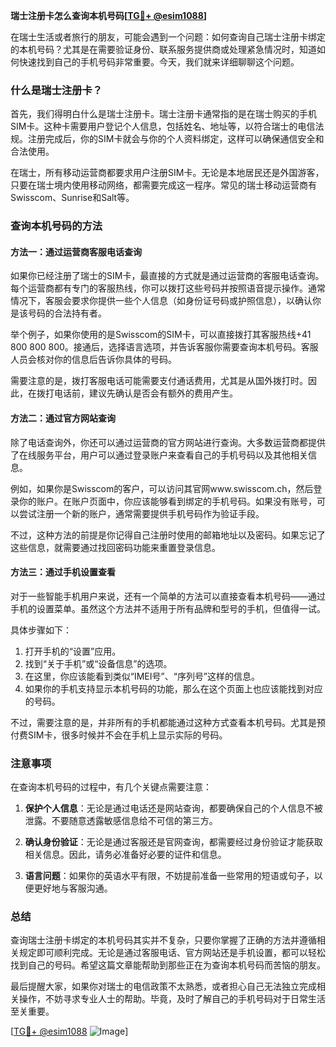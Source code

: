 **瑞士注册卡怎么查询本机号码[[TG💪+ @esim1088](https://t.me/s/esim1088)]**

在瑞士生活或者旅行的朋友，可能会遇到一个问题：如何查询自己瑞士注册卡绑定的本机号码？尤其是在需要验证身份、联系服务提供商或处理紧急情况时，知道如何快速找到自己的手机号码非常重要。今天，我们就来详细聊聊这个问题。

### 什么是瑞士注册卡？

首先，我们得明白什么是瑞士注册卡。瑞士注册卡通常指的是在瑞士购买的手机SIM卡。这种卡需要用户登记个人信息，包括姓名、地址等，以符合瑞士的电信法规。注册完成后，你的SIM卡就会与你的个人资料绑定，这样可以确保通信安全和合法使用。

在瑞士，所有移动运营商都要求用户注册SIM卡。无论是本地居民还是外国游客，只要在瑞士境内使用移动网络，都需要完成这一程序。常见的瑞士移动运营商有Swisscom、Sunrise和Salt等。

### 查询本机号码的方法

#### 方法一：通过运营商客服电话查询

如果你已经注册了瑞士的SIM卡，最直接的方式就是通过运营商的客服电话查询。每个运营商都有专门的客服热线，你可以拨打这些号码并按照语音提示操作。通常情况下，客服会要求你提供一些个人信息（如身份证号码或护照信息），以确认你是该号码的合法持有者。

举个例子，如果你使用的是Swisscom的SIM卡，可以直接拨打其客服热线+41 800 800 800。接通后，选择语言选项，并告诉客服你需要查询本机号码。客服人员会核对你的信息后告诉你具体的号码。

需要注意的是，拨打客服电话可能需要支付通话费用，尤其是从国外拨打时。因此，在拨打电话前，建议先确认是否会有额外的费用产生。

#### 方法二：通过官方网站查询

除了电话查询外，你还可以通过运营商的官方网站进行查询。大多数运营商都提供了在线服务平台，用户可以通过登录账户来查看自己的手机号码以及其他相关信息。

例如，如果你是Swisscom的客户，可以访问其官网www.swisscom.ch，然后登录你的账户。在账户页面中，你应该能够看到绑定的手机号码。如果没有账号，可以尝试注册一个新的账户，通常需要提供手机号码作为验证手段。

不过，这种方法的前提是你记得自己注册时使用的邮箱地址以及密码。如果忘记了这些信息，就需要通过找回密码功能来重置登录信息。

#### 方法三：通过手机设置查看

对于一些智能手机用户来说，还有一个简单的方法可以直接查看本机号码——通过手机的设置菜单。虽然这个方法并不适用于所有品牌和型号的手机，但值得一试。

具体步骤如下：

1. 打开手机的“设置”应用。
2. 找到“关于手机”或“设备信息”的选项。
3. 在这里，你应该能看到类似“IMEI号”、“序列号”这样的信息。
4. 如果你的手机支持显示本机号码的功能，那么在这个页面上也应该能找到对应的号码。

不过，需要注意的是，并非所有的手机都能通过这种方式查看本机号码。尤其是预付费SIM卡，很多时候并不会在手机上显示实际的号码。

### 注意事项

在查询本机号码的过程中，有几个关键点需要注意：

1. **保护个人信息**：无论是通过电话还是网站查询，都要确保自己的个人信息不被泄露。不要随意透露敏感信息给不可信的第三方。

2. **确认身份验证**：无论是通过客服还是官网查询，都需要经过身份验证才能获取相关信息。因此，请务必准备好必要的证件和信息。

3. **语言问题**：如果你的英语水平有限，不妨提前准备一些常用的短语或句子，以便更好地与客服沟通。

### 总结

查询瑞士注册卡绑定的本机号码其实并不复杂，只要你掌握了正确的方法并遵循相关规定即可顺利完成。无论是通过客服电话、官方网站还是手机设置，都可以轻松找到自己的号码。希望这篇文章能帮助到那些正在为查询本机号码而苦恼的朋友。

最后提醒大家，如果你对瑞士的电信政策不太熟悉，或者担心自己无法独立完成相关操作，不妨寻求专业人士的帮助。毕竟，及时了解自己的手机号码对于日常生活至关重要。

[[TG💪+ @esim1088](https://t.me/s/esim1088) ![Image](https://i.postimg.cc/4NQfJmqS/Snipaste-2025-05-13-00-14-12.png)]